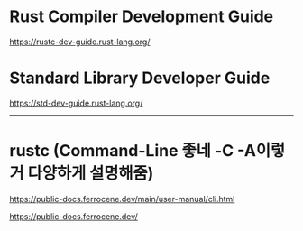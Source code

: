 # Rust Compiler Development Guide

https://rustc-dev-guide.rust-lang.org/

# Standard Library Developer Guide

https://std-dev-guide.rust-lang.org/

<hr>

# rustc (Command-Line 좋네 -C -A이렇거 다양하게 설명해줌)

https://public-docs.ferrocene.dev/main/user-manual/cli.html

https://public-docs.ferrocene.dev/